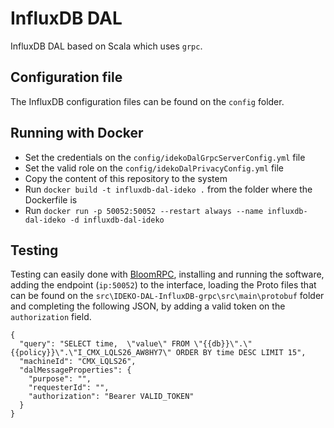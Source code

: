 # InfluxDB DAL
InfluxDB DAL based on Scala which uses `grpc`.

## Configuration file
The InfluxDB configuration files can be found on the `config` folder.

## Running with Docker
- Set the credentials on the `config/idekoDalGrpcServerConfig.yml` file
- Set the valid role on the `config/idekoDalPrivacyConfig.yml` file
- Copy the content of this repository to the system
- Run `docker build -t influxdb-dal-ideko .` from the folder where the Dockerfile is
- Run `docker run -p 50052:50052 --restart always --name influxdb-dal-ideko -d influxdb-dal-ideko`

## Testing
Testing can easily done with [BloomRPC](https://github.com/uw-labs/bloomrpc/releases), installing and running the software, adding the endpoint (`ip:50052`) to the interface, loading the Proto files that can be found on the `src\IDEKO-DAL-InfluxDB-grpc\src\main\protobuf` folder and completing the following JSON, by adding a valid token on the `authorization` field.

```
{
  "query": "SELECT time,  \"value\" FROM \"{{db}}\".\"{{policy}}\".\"I_CMX_LQLS26_AW8HY7\" ORDER BY time DESC LIMIT 15",
  "machineId": "CMX_LQLS26",
  "dalMessageProperties": {
    "purpose": "",
    "requesterId": "",
    "authorization": "Bearer VALID_TOKEN"
  }
}
```
